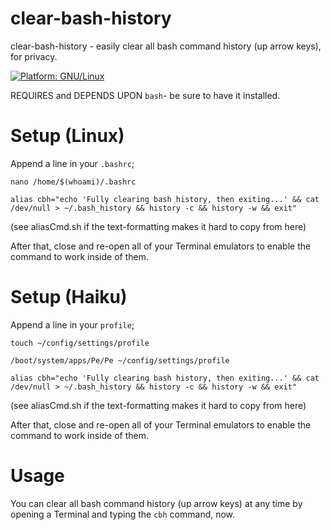 # clear-bash-history
clear-bash-history - easily clear all bash command history (up arrow keys), for privacy.

[![Platform: GNU/Linux](https://img.shields.io/badge/platform-GNU/Linux-blue.svg)](www.kernel.org/linux.html)

REQUIRES and DEPENDS UPON ``bash``- be sure to have it installed.

# Setup (Linux)
Append a line in your ``.bashrc``;

```nano /home/$(whoami)/.bashrc```

```alias cbh="echo 'Fully clearing bash history, then exiting...' && cat /dev/null > ~/.bash_history && history -c && history -w && exit"```

(see aliasCmd.sh if the text-formatting makes it hard to copy from here)

After that, close and re-open all of your Terminal emulators to enable the command to work inside of them.

# Setup (Haiku)
Append a line in your ``profile``;

```touch ~/config/settings/profile```

```/boot/system/apps/Pe/Pe ~/config/settings/profile```

```alias cbh="echo 'Fully clearing bash history, then exiting...' && cat /dev/null > ~/.bash_history && history -c && history -w && exit"```

(see aliasCmd.sh if the text-formatting makes it hard to copy from here)

After that, close and re-open all of your Terminal emulators to enable the command to work inside of them.

# Usage
You can clear all bash command history (up arrow keys) at any time by opening a Terminal and typing the ``cbh`` command, now.


